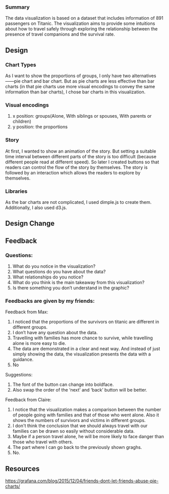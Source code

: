 ### Summary

The data visualization is based on a dataset that includes information of 891 passengers on Titanic. The visualization aims to provide some intuitions about how to travel safely through exploring the relationship between the presence of travel companions and the survival rate.

## Design

### Chart Types
As I want to show the proportions of groups, I only have two alternatives——pie chart and bar chart. But as pie charts are less effective than bar charts (in that pie charts use more visual encodings to convey the same information than bar charts), I chose bar charts in this visualization.

### Visual encodings
1. x position: groups(Alone, With siblings or spouses, With parents or children)
2. y position: the proportions

### Story
At first, I wanted to show an animation of the story. But setting a suitable time interval between different parts of the story is too difficult (because different people read at different speed). So later I created buttons so that readers can control the flow of the story by themselves.
The story is followed by an interaction which allows the readers to explore by themselves.
  
### Libraries
 As the bar charts are not complicated, I used dimple.js to create them.
 Additionally, I also used d3.js.

## Design Change

## Feedback
### Questions:
1. What do you notice in the visualization?
2. What questions do you have about the data?
3. What relationships do you notice?
4. What do you think is the main takeaway from this visualization?
5. Is there something you don’t understand in the graphic?

### Feedbacks are given by my friends:
Feedback from Max:
1. I noticed that the proportions of the survivors on titanic are different in different groups.
2. I don’t have any question about the data.
3. Travelling with families has more chance to survive, while travelling alone is more easy to die.
4. The data are demonstrated in a clear and neat way. And instead of just simply showing the data, the visualization presents the data with a guidance.
5. No

Suggestions:
1. The font of the button can change into boldface. 
2. Also swap the order of the ‘next’ and ‘back’ button will be better.

Feedback from Claire:
1. I notice that the visualization makes a comparison between the number of people going with families and that of those who went alone. Also it shows the numbers of survivors and victims in different groups.
2. I don't think the conclusion that we should always travel with our families can be drawn so easily without considerable data.
3. Maybe if a person travel alone, he will be more likely to face danger than those who travel with others.
4. The part where I can go back to the previously shown graghs.
5. No.

## Resources
https://grafana.com/blog/2015/12/04/friends-dont-let-friends-abuse-pie-charts/
